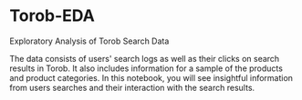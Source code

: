 # Torob-EDA
Exploratory Analysis of Torob Search Data


The data consists of users' search logs as well as their clicks on search results in Torob. It also includes information for a sample of the products and product categories. In this notebook, you will see insightful information from users searches and their interaction with the search results.

